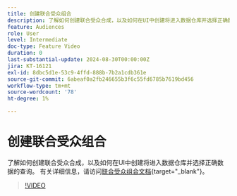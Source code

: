 ```yaml
---
title: 创建联合受众组合
description: 了解如何创建联合受众合成，以及如何在UI中创建将进入数据仓库并选择正确数据的查询。
feature: Audiences
role: User
level: Intermediate
doc-type: Feature Video
duration: 0
last-substantial-update: 2024-08-30T00:00:00Z
jira: KT-16121
exl-id: 8dbc5d1e-53c9-4ffd-888b-7b2a1cdb361e
source-git-commit: 6abeaf0a2fb246655b3f6c55fd6785b7619bd456
workflow-type: tm+mt
source-wordcount: '78'
ht-degree: 1%

---
```


# 创建联合受众组合

了解如何创建联合受众合成，以及如何在UI中创建将进入数据仓库并选择正确数据的查询。 有关详细信息，请访问[联合受众组合文档](https://experienceleague.adobe.com/zh-hans/docs/federated-audience-composition/using/home){target="_blank"}。

>[!VIDEO](https://video.tv.adobe.com/v/3448588/?learn=on&enablevpops&captions=chi_hans)
